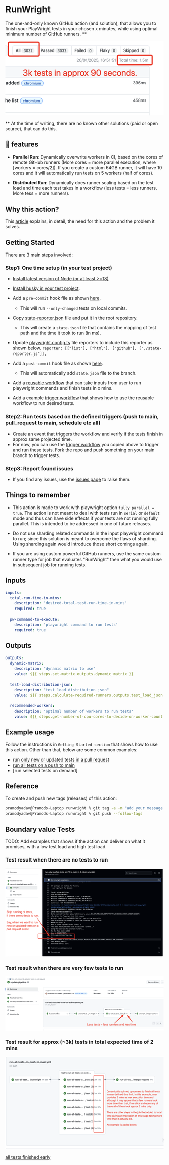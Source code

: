 # RunWright

The one-and-only known GitHub action (and solution), that allows you to finish your PlayWright tests in your chosen x minutes, while using optimal minimum number of GitHub runners. **

![fast test run](docs/3k-tests-in-90-seconds.png)

** At the time of writing, there are no known other solutions (paid or open source), that can do this.

## 🚀 features

- **Parallel Run**: Dynamically overwrite workers in CI, based on the cores of remote GitHub runners (More cores = more parallel execution, where [workers = cores/2]). If you create a custom 64GB runner, it will have 10 cores and it will automatically run tests on 5 workers (half of cores).

- **Distributed Run**: Dynamically does runner scaling based on the test load and time each test takes in a workflow (less tests = less runners. More tess = more runners).

## Why this action?

This [article](https://pramodkumaryadav.github.io/power-tester/blogs/blog2.html) explains, in detail, the need for this action and the problem it solves.

## Getting Started

There are 3 main steps involved:

### Step1: One time setup (in your test project)

- [Install latest version of Node (or at least >=18)](https://nodejs.org/en)

- [Install husky in your test project](https://typicode.github.io/husky/get-started.html).

- Add a `pre-commit` hook file as shown [here](https://github.com/PramodKumarYadav/playwright-sandbox/blob/main/.husky/pre-commit).
  - This will run `--only-changed` tests on local commits.

- Copy [state-reporter.json](https://github.com/PramodKumarYadav/playwright-sandbox/blob/main/state-reporter.js) file and put it in the root repository.
  - This will create a `state.json` file that contains the mapping of test path and the time it took to run (in ms).

- Update [playwright.config.ts](https://github.com/PramodKumarYadav/playwright-sandbox/blob/main/playwright.config.ts) file reporters to include this reporter as shown below.
`reporter: [["list"], ["html"], ["github"], ["./state-reporter.js"]],`

- Add a `post-commit` hook file as shown [here](https://github.com/PramodKumarYadav/playwright-sandbox/blob/main/.husky/post-commit).
  - This will automatically add `state.json` file to the branch.

- Add a [reusable workflow](https://github.com/PramodKumarYadav/playwright-sandbox/blob/main/.github/workflows/reusable-workflow.yml) that can take inputs from user to run playwright commands and finish tests in x mins.

- Add a example [trigger workflow](https://github.com/PramodKumarYadav/playwright-sandbox/blob/main/.github/workflows/run-all-tests-on-push-to-main.yml) that shows how to use the reusable workflow to run desired tests.

### Step2: Run tests based on the defined triggers (push to main, pull_request to main, schedule etc all)

- Create an event that triggers the workflow and verify if the tests finish in approx same projected time.
 - For now, you can use the [trigger workflow](https://github.com/PramodKumarYadav/playwright-sandbox/blob/main/.github/workflows/run-all-tests-on-push-to-main.yml) you copied above to trigger and run these tests. Fork the repo and push something on your main branch to trigger tests.

### Step3: Report found issues

- If you find any issues, use the [issues page](https://github.com/PramodKumarYadav/runwright/issues) to raise them.

## Things to remember

- This action is made to work with playwright option `fully parallel = true`. The action is not meant to deal with tests run in `serial` or `default` mode and thus can have side effects if your tests are not running fully parallel. This is intended to be addressed in one of future releases.

- Do not use sharding related commands in the input playwright command to run; since this solution is meant to overcome the flaws of sharding. Using sharding again would introduce those short comings again.

- If you are using custom powerful GitHub runners, use the same custom runner type for job that evaluates "RunWright" then what you would use in subsequent job for running tests.

## Inputs

```yaml {"id":"01J2XFHJFST5N0A1651KZ5JCAT"}
inputs:
  total-run-time-in-mins:  
    description: 'desired-total-test-run-time-in-mins'
    required: true

  pw-command-to-execute:  
    description: 'playwright command to run tests'
    required: true

```

## Outputs

```yaml {"id":"01J2XFHJFST5N0A1651MMCD9FR"}
outputs:
  dynamic-matrix:
    description: "dynamic matrix to use"
    value: ${{ steps.set-matrix.outputs.dynamic_matrix }}

  test-load-distribution-json:
    description: "test load distribution json"
    value: ${{ steps.calculate-required-runners.outputs.test_load_json }}

  recommended-workers:  
    description: 'optimal number of workers to run tests'
    value: ${{ steps.get-number-of-cpu-cores-to-decide-on-worker-count.outputs.RECOMMENDED_WORKERS }}

```

## Example usage

Follow the instructions in `Getting Started section` that shows how to use this action. Other than that, below are some common examples:

- [run only new or updated tests in a pull request](https://github.com/PramodKumarYadav/playwright-sandbox/blob/main/.github/workflows/run-only-touched-tests-on-pull-requests.yml)
- [run all tests on a push to main](https://github.com/PramodKumarYadav/playwright-sandbox/blob/main/.github/workflows/run-all-tests-on-push-to-main.yml)
- [run selected tests on demand]

## Reference

To create and push new tags (releases) of this action:

```sh {"id":"01J2XFHJFT1K765K3D5J6BDSSC"}
pramodyadav@Pramods-Laptop runwright % git tag -a -m "add your message here" v1                   
pramodyadav@Pramods-Laptop runwright % git push --follow-tags   

```

## Boundary value Tests

TODO: Add examples that shows if the action can deliver on what it promises, with a low test load and high test load.

### Test result when there are no tests to run

![zero-tests-to-run](docs/0-zero-tests-to-run.png)

### Test result when there are very few tests to run

![just a few tests](docs/less-tests-equals-less-runners-and-less-time.png)

### Test result for approx (~3k) tests in total expected time of 2 mins

![finish all tests in predefined time](docs/finish-3k-tests-in-2mins.png)

[all tests finished early](https://www.loom.com/share/7e2a3f093d264619886c6b261696af86?sid=d75b3fb8-0e11-4573-bc00-f575c99db6b9)
